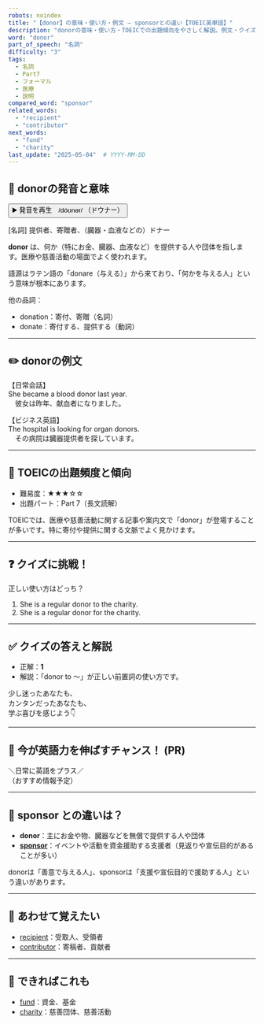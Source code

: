 ```yaml
---
robots: noindex
title: "【donor】の意味・使い方・例文 ― sponsorとの違い【TOEIC英単語】"
description: "donorの意味・使い方・TOEICでの出題傾向をやさしく解説。例文・クイズ付きでsponsorとの違いもわかりやすく学べます。"
word: "donor"
part_of_speech: "名詞"
difficulty: "3"
tags:
  - 名詞
  - Part7
  - フォーマル
  - 医療
  - 説明
compared_word: "sponsor"
related_words:
  - "recipient"
  - "contributor"
next_words:
  - "fund"
  - "charity"
last_update: "2025-05-04"  # YYYY-MM-DD
---
```


## 🔰 donorの発音と意味

<button class="play-audio" onclick="playTTS('donor')">
  <span class="play-audio-main">
    ▶️ 発音を再生　/dóʊnər/
  </span>
  <span class="play-audio-sub">
    （ドウナー）
  </span>
</button>

[名詞] 提供者、寄贈者、（臓器・血液などの）ドナー

**donor** は、何か（特にお金、臓器、血液など）を提供する人や団体を指します。医療や慈善活動の場面でよく使われます。

語源はラテン語の「donare（与える）」から来ており、「何かを与える人」という意味が根本にあります。

他の品詞：  
- donation：寄付、寄贈（名詞）
- donate：寄付する、提供する（動詞）

---

## ✏️ donorの例文

【日常会話】  
She became a blood donor last year.  
　彼女は昨年、献血者になりました。

【ビジネス英語】  
The hospital is looking for organ donors.  
　その病院は臓器提供者を探しています。

---

## 🎯 TOEICの出題頻度と傾向

- 難易度：★★★☆☆
- 出題パート：Part 7（長文読解）

TOEICでは、医療や慈善活動に関する記事や案内文で「donor」が登場することが多いです。特に寄付や提供に関する文脈でよく見かけます。

---

## ❓ クイズに挑戦！

正しい使い方はどっち？

1. She is a regular donor to the charity.  
2. She is a regular donor for the charity.

---

## ✅ クイズの答えと解説

- 正解：**1**
- 解説：「donor to ～」が正しい前置詞の使い方です。

少し迷ったあなたも、  
カンタンだったあなたも、  
学ぶ喜びを感じよう👇️

---

## 🚀 今が英語力を伸ばすチャンス！ (PR)

<div class="info-center">
＼日常に英語をプラス／<br>  
（おすすめ情報予定）
</div>

---

## 🤔  sponsor との違いは？

- **donor**：主にお金や物、臓器などを無償で提供する人や団体
- **[sponsor](/sponsor)**：イベントや活動を資金援助する支援者（見返りや宣伝目的があることが多い）

donorは「善意で与える人」、sponsorは「支援や宣伝目的で援助する人」という違いがあります。

---

## 🧩 あわせて覚えたい

- [recipient](/recipient)：受取人、受領者
- [contributor](/contributor)：寄稿者、貢献者

---

## 📖 できればこれも

- [fund](/fund)：資金、基金
- [charity](/charity)：慈善団体、慈善活動

<!-- cvid: aid32_bid23 -->
